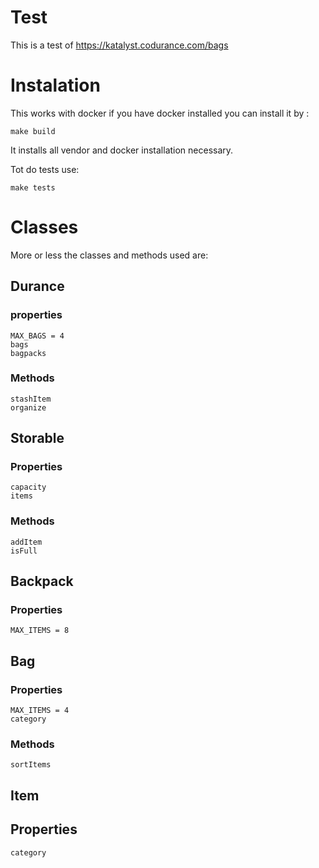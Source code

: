 # Test

This is a test of https://katalyst.codurance.com/bags

# Instalation

This works with docker if you have docker installed you can install it by :

`make build`

It installs all vendor and docker installation necessary.

Tot do tests use:

`make tests`

# Classes

More or less the classes and methods used are:

 ## Durance
  ### properties
    MAX_BAGS = 4
    bags
    bagpacks

  ### Methods
    stashItem
    organize

 ## Storable
  ### Properties
    capacity
    items

  ### Methods
    addItem
    isFull

 ## Backpack
  ### Properties
    MAX_ITEMS = 8

 ## Bag
  ### Properties
    MAX_ITEMS = 4
    category

  ### Methods
    sortItems

 ## Item
  ## Properties
    category